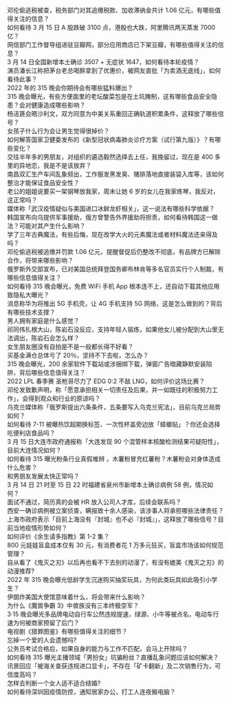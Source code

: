 邓伦偷逃税被查，税务部门对其追缴税款、加收滞纳金共计 1.06 亿元，有哪些值得关注的信息？  
如何看待 3 月 15 日 A 股跌破 3100 点，港股也大跌，阿里腾讯两天蒸发 7000 亿？  
网信部门工作督导组进驻豆瓣网，部分应用商店已下架豆瓣，有哪些值得关注的信息？  
3 月 14 日全国新增本土确诊 3507 + 无症状 1647，如何看待本轮疫情？  
演员潘长江称把茅台老总喝醉拿到了优惠价，被网友直批「为卖酒无底线」，如何看待此事？  
2022 年的 315 晚会你期待会有哪些猛料爆出？  
315 晚会曝光，有些方便面里的老坛酸菜包是在土坑腌制，这有哪些食品安全隐患？会对健康造成哪些影响？  
杨洁篪会晤沙利文，双方同意为中美关系重回正确轨道积累条件，这释放了哪些信号？  
女孩子什么行为会让男生觉得很掉价？  
如何解答国家卫健委发布的《新型冠状病毒肺炎诊疗方案（试行第九版）》？有哪些变化？  
交往半年多的男朋友，对组织的遴选毅然选择去上任，我挽留过，现在是 400 多里的异地恋，我是不是该放弃？  
南昌双汇生产车间乱象频出，工作服发黑发臭、猪排落地直接装袋入库等，该如何整治才能保证食品安全性？  
老公的姐姐说要买一架钢琴放我家，周末让她 6 岁的女儿在我家练琴，我反对，这正常吗？  
媒体称「武汉疫情疑似与美国进口冰鲜龙虾相关」，这一说法有哪些科学依据？  
韩国宣布向乌提供军事援助，俄方曾警告外界援助将担责，如何看待韩国这一做法？可能对其产生什么影响？  
学了三年古典魔法，有些后悔，现在改学大火的元素魔法或者材料魔法还来得及吗？  
邓伦偷逃税被追缴并罚款 1.06 亿元，提醒督促后仍整改不彻底，有品牌方已解除合作，将带来哪些影响？  
俄罗斯外交部宣布，已对美国总统拜登国务卿布林肯等多名官员实行个人制裁，有哪些信息值得关注？  
如何看待 315 晚会曝光，免费 WiFi 手机 App 根本连不上，还自动下载其他应用致隐私大曝光？  
消息称华为将推出 5G 手机壳，让 4G 手机支持 5G 网络，这是怎么做到的？背后有哪些技术支撑？  
男人拥有家庭是什么感觉？  
祁同伟扎根大山，陈岩石没反应，支持年轻人锻炼，如果他女儿被分配到大山里无法调出，陈岩石会怎么样？  
女生朋友圈没有自拍是不是一般都长得不好看？  
买基金满仓总体亏了 20％，坚持不下去啦，怎么办？  
315 晚会曝光，200 余家软件下载站或涉捆绑下载，弹窗广告暗藏静默安装陷阱，背后哪些信息值得关注？  
2022 LPL 春季赛 圣枪哥尽力了 EDG 0:2 不敌 LNG，如何评价这场比赛？  
邓伦发致歉声明，称「愿意承担相关一切责任及后果，并一如既往的积极努力工作」，会得到观众和行业的原谅吗？  
乌克兰媒体称「俄罗斯提出六条条件，五条要写入乌克兰宪法」，目前乌克兰局势如何？  
如何看待 7-11 被曝热饮超期换标签、一次性杯盖旁边放「蟑螂贴」？你还会选择吃便利店食品吗？  
3 月 15 日大连市政府通报称「大连发现 90 个混管样本核酸检测结果可疑阳性」，目前大连情况如何？  
如何看待 315 曝光粉条行业真假难辨 ，木薯粉冒充红薯粉？木薯粉会对身体造成什么危害？  
和男朋友发展太快正常吗？  
3 月 14 日 21 时至 15 日 22 时福建省泉州市新增本土确诊病例 58 例，情况如何？  
面试不通过，简历真的会被 HR 放入公司人才库，后续会联系吗？  
西安一确诊病例被立案侦查，瞒报致十余人感染，该涉事人将承担哪些法律责任？  
上海市政府表示「目前上海没有『封城』也不必『封城』」，这释放了哪些信号？目前当地疫情形势如何？  
如何评价《余生请多指教》第 1-2 集？  
800 元娃娃盲盒成本仅有 30 元，有消费者花 1 万多元狂买，盲盒市场该如何规范管理？  
自从看了《鬼灭之刃》以后再也看不下去别的动漫了，有没有媲美《鬼灭之刃》的动漫推荐?  
2022 年 315 晚会曝光低龄学生沉迷购买抽奖玩具，为何此类玩具如此吸引小学生？  
伊朗炸美国大使馆意味着什么，将会带来什么影响？  
为什么《魔兽争霸 3》中兽族没有三本终极空军？  
3·15 晚会曝光多品牌电动自行车公然违规提速，绿源、小牛等被点名，电动车行速为何被商家预留了后门？  
电视剧《猎罪图鉴》有哪些值得关注的细节？  
忘掉一个爱的人会遗憾吗?  
公务员考试合格后，如果自身的能力与工作不匹配，会马上开除吗？  
如何看待 315 曝光主播领域「男扮女」坑骗粉丝？直播乱象问题应该如何解决？  
讯景回应「被海关查获违规进口显卡」，不存在「矿卡翻新」及二次销售行为，可信度高吗？  
怎样去判断一个女人适不适合结婚?  
如何看待深圳因疫情防控，通知居家办公，打工人连夜搬电脑？  

